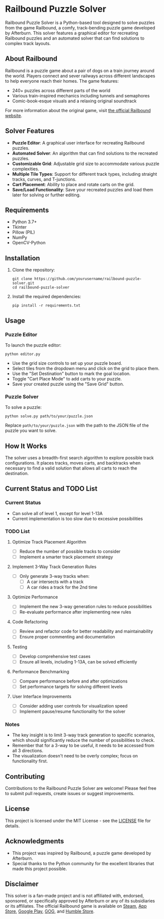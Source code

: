 # Railbound Puzzle Solver

Railbound Puzzle Solver is a Python-based tool designed to solve puzzles from the game Railbound, a comfy, track-bending puzzle game developed by Afterburn. This solver features a graphical editor for recreating Railbound puzzles and an automated solver that can find solutions to complex track layouts.

## About Railbound

Railbound is a puzzle game about a pair of dogs on a train journey around the world. Players connect and sever railways across different landscapes to help everyone reach their homes. The game features:

- 240+ puzzles across different parts of the world
- Various train-inspired mechanics including tunnels and semaphores
- Comic-book-esque visuals and a relaxing original soundtrack

For more information about the original game, visit [the official Railbound website](https://afterburn.games/railbound).

## Solver Features

- **Puzzle Editor**: A graphical user interface for recreating Railbound puzzles.
- **Automated Solver**: An algorithm that can find solutions to the recreated puzzles.
- **Customizable Grid**: Adjustable grid size to accommodate various puzzle complexities.
- **Multiple Tile Types**: Support for different track types, including straight tracks, curves, and T-junctions.
- **Cart Placement**: Ability to place and rotate carts on the grid.
- **Save/Load Functionality**: Save your recreated puzzles and load them later for solving or further editing.

## Requirements

- Python 3.7+
- Tkinter
- Pillow (PIL)
- NumPy
- OpenCV-Python

## Installation

1. Clone the repository:

   ```
   git clone https://github.com/yourusername/railbound-puzzle-solver.git
   cd railbound-puzzle-solver
   ```

2. Install the required dependencies:
   ```
   pip install -r requirements.txt
   ```

## Usage

### Puzzle Editor

To launch the puzzle editor:

```
python editor.py
```

- Use the grid size controls to set up your puzzle board.
- Select tiles from the dropdown menu and click on the grid to place them.
- Use the "Set Destination" button to mark the goal location.
- Toggle "Cart Place Mode" to add carts to your puzzle.
- Save your created puzzle using the "Save Grid" button.

### Puzzle Solver

To solve a puzzle:

```
python solve.py path/to/your/puzzle.json
```

Replace `path/to/your/puzzle.json` with the path to the JSON file of the puzzle you want to solve.

## How It Works

The solver uses a breadth-first search algorithm to explore possible track configurations. It places tracks, moves carts, and backtracks when necessary to find a valid solution that allows all carts to reach the destination.

## Current Status and TODO List

### Current Status

- Can solve all of level 1, except for level 1-13A
- Current implementation is too slow due to excessive possibilities

### TODO List

1. Optimize Track Placement Algorithm

   - [ ] Reduce the number of possible tracks to consider
   - [ ] Implement a smarter track placement strategy

2. Implement 3-Way Track Generation Rules

   - [ ] Only generate 3-way tracks when:
     - [ ] A car intersects with a track
     - [ ] A car rides a track for the 2nd time

3. Optimize Performance

   - [ ] Implement the new 3-way generation rules to reduce possibilities
   - [ ] Re-evaluate performance after implementing new rules

4. Code Refactoring

   - [ ] Review and refactor code for better readability and maintainability
   - [ ] Ensure proper commenting and documentation

5. Testing

   - [ ] Develop comprehensive test cases
   - [ ] Ensure all levels, including 1-13A, can be solved efficiently

6. Performance Benchmarking

   - [ ] Compare performance before and after optimizations
   - [ ] Set performance targets for solving different levels

7. User Interface Improvements
   - [ ] Consider adding user controls for visualization speed
   - [ ] Implement pause/resume functionality for the solver

### Notes

- The key insight is to limit 3-way track generation to specific scenarios, which should significantly reduce the number of possibilities to check.
- Remember that for a 3-way to be useful, it needs to be accessed from all 3 directions.
- The visualization doesn't need to be overly complex; focus on functionality first.

## Contributing

Contributions to the Railbound Puzzle Solver are welcome! Please feel free to submit pull requests, create issues or suggest improvements.

## License

This project is licensed under the MIT License - see the [LICENSE](LICENSE) file for details.

## Acknowledgments

- This project was inspired by Railbound, a puzzle game developed by Afterburn.
- Special thanks to the Python community for the excellent libraries that made this project possible.

## Disclaimer

This solver is a fan-made project and is not affiliated with, endorsed, sponsored, or specifically approved by Afterburn or any of its subsidiaries or its affiliates. The official Railbound game is available on [Steam](https://store.steampowered.com/app/1967510/Railbound/), [App Store](https://apps.apple.com/us/app/railbound/id1619014876), [Google Play](https://play.google.com/store/apps/details?id=games.afterburn.railbound), [GOG](https://www.gog.com/game/railbound), and [Humble Store](https://www.humblebundle.com/store/railbound).
